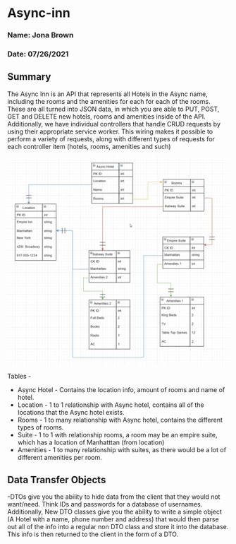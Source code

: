 # Async-inn

### Name: Jona Brown
### Date: 07/26/2021
## Summary
The Async Inn is an API that represents all Hotels in the Async name, including the rooms and the amenities for each for each of the rooms. These are all turned into JSON data, in which you are able to PUT, POST, GET and DELETE new hotels, rooms and amenities inside of the API.  
Additionally, we have individual controllers that handle CRUD requests by using their appropriate service worker. This wiring makes it possible to perform a variety of requests, along with different types of requests for each controller item (hotels, rooms, amenities and such)

![ERD](./ERD.png)

Tables -  
- Async Hotel - Contains the location info, amount of rooms and name of hotel.
- Location - 1 to 1 relationship with Async hotel, contains all of the locations that the Async hotel exists.
- Rooms - 1 to many relationship with Async hotel, contains the different types of rooms.
- Suite - 1 to 1 with relationship rooms, a room may be an empire suite, which has a location of Manhatttan (from location)
- Amenities - 1 to many relationship with suites, as there would be a lot of different amenities per room. 

## Data Transfer Objects
-DTOs give you the ability to hide data from the client that they would not want/need. Think IDs and passwords for a database of usernames.  
Additionally, New DTO classes give you the ability to write a simple object (A Hotel with a name, phone number and address) that would then parse out all of 
the info into a regular non DTO class and store it into the database. This info is then returned to the client in the form of a DTO.
